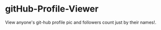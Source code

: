 # gitHub-Profile-Viewer
View anyone's git-hub profile pic and followers count just by their names!.
